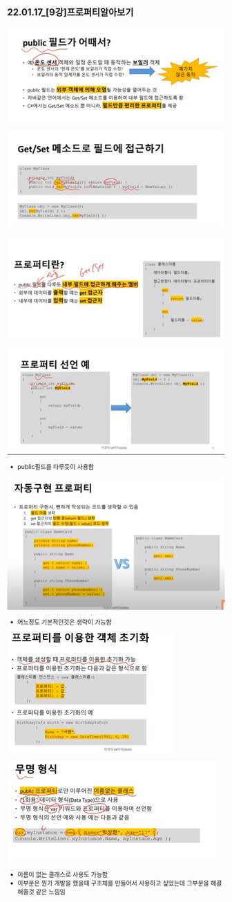 ## 22.01.17_[9강]프로퍼티알아보기

![image-20220117210612960](22.01.17_[9강]프로퍼티알아보기.assets/image-20220117210612960.png)

![image-20220117210710539](22.01.17_[9강]프로퍼티알아보기.assets/image-20220117210710539.png)

![image-20220117210734566](22.01.17_[9강]프로퍼티알아보기.assets/image-20220117210734566.png)

![image-20220117210811656](22.01.17_[9강]프로퍼티알아보기.assets/image-20220117210811656.png)

- public필드를 다루듯이 사용함

![image-20220117210929922](22.01.17_[9강]프로퍼티알아보기.assets/image-20220117210929922.png)

- 어느정도 기본적인것은 생략이 가능함

![image-20220117211016295](22.01.17_[9강]프로퍼티알아보기.assets/image-20220117211016295.png)

![image-20220117211040784](22.01.17_[9강]프로퍼티알아보기.assets/image-20220117211040784.png)

- 이름이 없는 클래스로 사용도 가능함
- 이부분은 뭔가 개발을 했을때 구조체를 만들어서 사용하고 싶었는데 그부분을 해결해줄것 같은 느낌임

